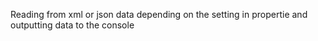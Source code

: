 Reading from xml or json data depending on the setting in propertie and outputting data to the console
